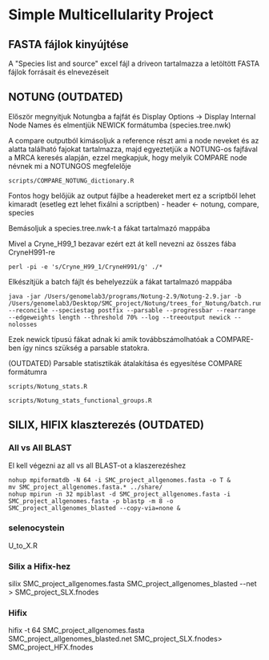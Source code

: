 # Simple Multicellularity Project

## FASTA fájlok kinyújtése

A "Species list and source" excel fájl a driveon tartalmazza a letöltött FASTA fájlok forrásait és elnevezéseit

## NOTUNG (OUTDATED)

Először megnyitjuk Notungba a fajfát és Display Options -> Display Internal Node Names és elmentjük NEWICK formátumba (species.tree.nwk)

A compare outputból kimásoljuk a reference részt ami a node neveket és az alatta található fajokat tartalmazza, majd egyeztetjük a NOTUNG-os fajfával a MRCA keresés alapján, ezzel megkapjuk, hogy melyik COMPARE node névnek mi a NOTUNGOS megfelelője

```
scripts/COMPARE_NOTUNG_dictionary.R
```

Fontos hogy belőjük az output fájlbe a headereket mert ez a scriptből lehet kimaradt (esetleg ezt lehet fixálni a scriptben) - header <- notung, compare, species

Bemásoljuk a species.tree.nwk-t a fákat tartalmazó mappába

Mivel a Cryne_H99_1 bezavar ezért ezt át kell nevezni az összes fába CryneH991-re

```
perl -pi -e 's/Cryne_H99_1/CryneH991/g' ./*
```

Elkészítjük a batch fájlt és behelyezzük a fákat tartalmazó mappába

```
java -jar /Users/genomelab3/programs/Notung-2.9/Notung-2.9.jar -b /Users/genomelab3/Desktop/SMC_project/Notung/trees_for_Notung/batch.run --reconcile --speciestag postfix --parsable --progressbar --rearrange --edgeweights length --threshold 70% --log --treeoutput newick --nolosses
```

Ezek newick típusú fákat adnak ki amik továbbszámolhatóak a COMPARE-ben így nincs szükség a parsable statokra.

(OUTDATED) Parsable statisztikák átalakítása és egyesítése COMPARE formátumra

```
scripts/Notung_stats.R

scripts/Notung_stats_functional_groups.R
```

## SILIX, HIFIX klaszterezés (OUTDATED)

### All vs All BLAST

El kell végezni az all vs all BLAST-ot a klaszerezéshez

```
nohup mpiformatdb -N 64 -i SMC_project_allgenomes.fasta -o T &
mv SMC_project_allgenomes.fasta.* ../share/
nohup mpirun -n 32 mpiblast -d SMC_project_allgenomes.fasta -i SMC_project_allgenomes.fasta -p blastp -m 8 -o SMC_project_allgenomes_blasted --copy-via=none &
```

### selenocystein

U_to_X.R

### Silix a Hifix-hez

silix SMC_project_allgenomes.fasta SMC_project_allgenomes_blasted --net > SMC_project_SLX.fnodes

### Hifix

hifix -t 64 SMC_project_allgenomes.fasta SMC_project_allgenomes_blasted.net SMC_project_SLX.fnodes> SMC_project_HFX.fnodes



